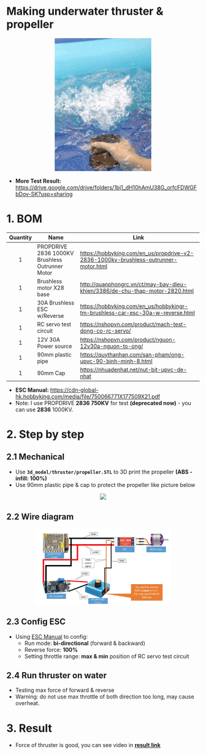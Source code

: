 # Making underwater thruster & propeller
<p align="center">
  <img src="img/forward.gif" width="50%">
</p>

- **More Test Result:** https://drive.google.com/drive/folders/1bj1_dH10hAmU38G_orfcFDWGFbDov-SK?usp=sharing

# 1. BOM
| Quantity |                      Name                       |      Link     |
| :-------:|-------------------------------------------------| --------------|
| 1        | PROPDRIVE 2836 1000KV Brushless Outrunner Motor | https://hobbyking.com/en_us/propdrive-v2-2836-1000kv-brushless-outrunner-motor.html               |
| 1        | Brushless motor X28 base                        | http://quanphongrc.vn/ct/may-bay-dieu-khien/3386/de-chu-thap-motor-2820.html              |
| 1        | 30A Brushless ESC w/Reverse                     | https://hobbyking.com/en_us/hobbykingr-tm-brushless-car-esc-30a-w-reverse.html              |
| 1        | RC servo test circuit                           | https://nshopvn.com/product/mach-test-dong-co-rc-servo/              |
| 1        | 12V 30A Power source                            | https://nshopvn.com/product/nguon-12v30a-nguon-to-ong/              |
| 1        | 90mm plastic pipe                               | https://quythanhan.com/san-pham/ong-upvc-90-binh-minh-8.html              |
| 1        | 90mm Cap                                        | https://nhuadenhat.net/nut-bit-upvc-de-nhat              |

- **ESC Manual:** https://cdn-global-hk.hobbyking.com/media/file/750066771X177509X21.pdf
- Note: I use PROPDRIVE **2836 750KV** for test **(deprecated now)** - you can use **2836** 1000KV.

# 2. Step by step
## 2.1 Mechanical
- Use **`3d_model/thruster/propeller.STL`** to 3D print the propeller **(ABS - infill: 100%)**
- Use 90mm plastic pipe & cap to protect the propeller like picture below
<p align="center">
  <img src="https://drive.google.com/uc?export=view&id=1Iknp3wVl-vjtJTEsAQq-7NKp1bYaIKK9" width="40%">
</p>

## 2.2 Wire diagram
<p align="center">
  <img src="img/wire_diagram.jpg" width="70%">
</p>

## 2.3 Config ESC
- Using [ESC Manual](https://cdn-global-hk.hobbyking.com/media/file/750066771X177509X21.pdf) to config:
  - Run mode: **bi-directional** (forward & backward)
  - Reverse force: **100%**
  - Setting throttle range: **max & min** position of RC servo test circuit

## 2.4 Run thruster on water
- Testing max force of forward & reverse
- Warning: do not use max throttle of both direction too long, may cause overheat.

# 3. Result
- Force of thruster is good, you can see video in **[result link](https://drive.google.com/drive/folders/1bj1_dH10hAmU38G_orfcFDWGFbDov-SK?usp=sharing)**
